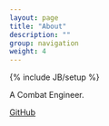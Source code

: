 ```yaml
---
layout: page
title: "About"
description: ""
group: navigation
weight: 4
---
```

{% include JB/setup %}

A Combat Engineer.

[GitHub](https://github.com/nuysoft/)